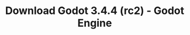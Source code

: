 ---
# Generated by /tools/generators/src/download_archive_generator !!! do not edit by hand !!!
title: 'Download Godot 3.4.4 (rc2) - Godot Engine'
type: 'download/archive'
name: '3.4.4'
flavor: 'rc2'
release_date: '2022-03-16T03:00:00-00:00'
release_notes: 'article/release-candidate-godot-3-4-4-rc-2/'
primaryPlatforms:
  - 'android.apk'
  - 'linux.64'
  - 'macos.universal'
  - 'windows.64'
  - 'linux_server.headless.64'
  - 'web'
  - 'templates'
links:
  android.apk:
    name: 'android.apk'
    title: 'Android'
    caption: 'APK Universal (ARM64 + ARMv7 + x86_64 + x86)'
    tags:
      - 'APK download'
      - 'ARM64/v7'
      - 'x86 (64 & 32 bit)'
    hosts:
      github_builds:
        regular: 'https://github.com/godotengine/godot-builds/releases/download/3.4.4-rc2/Godot_v3.4.4-rc2_android_editor.apk'
        mono: '#'
      github:
        regular: 'https://github.com/godotengine/godot/releases/download/3.4.4-rc2/Godot_v3.4.4-rc2_android_editor.apk'
        mono: '#'
  linux.64:
    name: 'linux.64'
    title: 'Linux'
    caption: 'Padrão (x86_64)'
    tags:
      - '64 bit'
    hosts:
      github_builds:
        regular: 'https://github.com/godotengine/godot-builds/releases/download/3.4.4-rc2/Godot_v3.4.4-rc2_x11.64.zip'
        mono: 'https://github.com/godotengine/godot-builds/releases/download/3.4.4-rc2/Godot_v3.4.4-rc2_mono_x11_64.zip'
      github:
        regular: 'https://github.com/godotengine/godot/releases/download/3.4.4-rc2/Godot_v3.4.4-rc2_x11.64.zip'
        mono: 'https://github.com/godotengine/godot/releases/download/3.4.4-rc2/Godot_v3.4.4-rc2_mono_x11_64.zip'
  macos.universal:
    name: 'macos.universal'
    title: 'macOS'
    caption: 'Universal (x86_64 + Silício da Apple)'
    tags:
      - 'Intel/Apple Silicon'
      - '64 bit'
    hosts:
      github_builds:
        regular: 'https://github.com/godotengine/godot-builds/releases/download/3.4.4-rc2/Godot_v3.4.4-rc2_osx.universal.zip'
        mono: 'https://github.com/godotengine/godot-builds/releases/download/3.4.4-rc2/Godot_v3.4.4-rc2_mono_osx.universal.zip'
      github:
        regular: 'https://github.com/godotengine/godot/releases/download/3.4.4-rc2/Godot_v3.4.4-rc2_osx.universal.zip'
        mono: 'https://github.com/godotengine/godot/releases/download/3.4.4-rc2/Godot_v3.4.4-rc2_mono_osx.universal.zip'
  windows.64:
    name: 'windows.64'
    title: 'Windows'
    caption: 'Padrão (x86_64)'
    tags:
      - '64 bit'
    hosts:
      github_builds:
        regular: 'https://github.com/godotengine/godot-builds/releases/download/3.4.4-rc2/Godot_v3.4.4-rc2_win64.exe.zip'
        mono: 'https://github.com/godotengine/godot-builds/releases/download/3.4.4-rc2/Godot_v3.4.4-rc2_mono_win64.zip'
      github:
        regular: 'https://github.com/godotengine/godot/releases/download/3.4.4-rc2/Godot_v3.4.4-rc2_win64.exe.zip'
        mono: 'https://github.com/godotengine/godot/releases/download/3.4.4-rc2/Godot_v3.4.4-rc2_mono_win64.zip'
  linux_server.headless.64:
    name: 'linux_server.headless.64'
    title: 'Linux Server'
    caption: 'Headless (x86_64)'
    tags:
      - '64 bit'
      - 'Headless'
    hosts:
      github_builds:
        regular: 'https://github.com/godotengine/godot-builds/releases/download/3.4.4-rc2/Godot_v3.4.4-rc2_linux_headless.64.zip'
        mono: 'https://github.com/godotengine/godot-builds/releases/download/3.4.4-rc2/Godot_v3.4.4-rc2_mono_linux_headless_64.zip'
      github:
        regular: 'https://github.com/godotengine/godot/releases/download/3.4.4-rc2/Godot_v3.4.4-rc2_linux_headless.64.zip'
        mono: 'https://github.com/godotengine/godot/releases/download/3.4.4-rc2/Godot_v3.4.4-rc2_mono_linux_headless_64.zip'
  web:
    name: 'web'
    title: 'Editor Web'
    caption: ''
    tags:
      - 'Self-hosted'
      - 'Cross-platform'
    hosts:
      github_builds:
        regular: 'https://github.com/godotengine/godot-builds/releases/download/3.4.4-rc2/Godot_v3.4.4-rc2_web_editor.zip'
        mono: '#'
      github:
        regular: 'https://github.com/godotengine/godot/releases/download/3.4.4-rc2/Godot_v3.4.4-rc2_web_editor.zip'
        mono: '#'
  linux.32:
    name: 'linux.32'
    title: 'Linux'
    caption: 'Padrão (x86)'
    tags:
      - '32 bit'
    hosts:
      github_builds:
        regular: 'https://github.com/godotengine/godot-builds/releases/download/3.4.4-rc2/Godot_v3.4.4-rc2_x11.32.zip'
        mono: 'https://github.com/godotengine/godot-builds/releases/download/3.4.4-rc2/Godot_v3.4.4-rc2_mono_x11_32.zip'
      github:
        regular: 'https://github.com/godotengine/godot/releases/download/3.4.4-rc2/Godot_v3.4.4-rc2_x11.32.zip'
        mono: 'https://github.com/godotengine/godot/releases/download/3.4.4-rc2/Godot_v3.4.4-rc2_mono_x11_32.zip'
  windows.32:
    name: 'windows.32'
    title: 'Windows'
    caption: 'Padrão (x86)'
    tags:
      - '32 bit'
    hosts:
      github_builds:
        regular: 'https://github.com/godotengine/godot-builds/releases/download/3.4.4-rc2/Godot_v3.4.4-rc2_win32.exe.zip'
        mono: 'https://github.com/godotengine/godot-builds/releases/download/3.4.4-rc2/Godot_v3.4.4-rc2_mono_win32.zip'
      github:
        regular: 'https://github.com/godotengine/godot/releases/download/3.4.4-rc2/Godot_v3.4.4-rc2_win32.exe.zip'
        mono: 'https://github.com/godotengine/godot/releases/download/3.4.4-rc2/Godot_v3.4.4-rc2_mono_win32.zip'
  linux_server.64:
    name: 'linux_server.64'
    title: 'Servidor Linux'
    caption: 'Padrão (x86_64)'
    tags:
      - '64 bit'
    hosts:
      github_builds:
        regular: 'https://github.com/godotengine/godot-builds/releases/download/3.4.4-rc2/Godot_v3.4.4-rc2_linux_server.64.zip'
        mono: 'https://github.com/godotengine/godot-builds/releases/download/3.4.4-rc2/Godot_v3.4.4-rc2_mono_linux_server_64.zip'
      github:
        regular: 'https://github.com/godotengine/godot/releases/download/3.4.4-rc2/Godot_v3.4.4-rc2_linux_server.64.zip'
        mono: 'https://github.com/godotengine/godot/releases/download/3.4.4-rc2/Godot_v3.4.4-rc2_mono_linux_server_64.zip'
  aar_library:
    name: 'aar_library'
    title: 'Biblioteca de AAR'
    caption: ''
    tags:
      - 'Android plugins'
      - 'Java'
      - 'Kotlin'
    hosts:
      github_builds:
        regular: 'https://github.com/godotengine/godot-builds/releases/download/3.4.4-rc2/godot-lib.3.4.4.rc2.release.aar'
        mono: 'https://github.com/godotengine/godot-builds/releases/download/3.4.4-rc2/godot-lib.3.4.4.rc2.mono.release.aar'
      github:
        regular: 'https://github.com/godotengine/godot/releases/download/3.4.4-rc2/godot-lib.3.4.4.rc2.release.aar'
        mono: 'https://github.com/godotengine/godot/releases/download/3.4.4-rc2/godot-lib.3.4.4.rc2.mono.release.aar'
  templates:
    name: 'templates'
    title: 'Modelos de exportação'
    caption: ''
    tags:
      - 'Utilizado para exportar os seus jogos para todas as plataformas suportadas'
    hosts:
      github_builds:
        regular: 'https://github.com/godotengine/godot-builds/releases/download/3.4.4-rc2/Godot_v3.4.4-rc2_export_templates.tpz'
        mono: 'https://github.com/godotengine/godot-builds/releases/download/3.4.4-rc2/Godot_v3.4.4-rc2_mono_export_templates.tpz'
      github:
        regular: 'https://github.com/godotengine/godot/releases/download/3.4.4-rc2/Godot_v3.4.4-rc2_export_templates.tpz'
        mono: 'https://github.com/godotengine/godot/releases/download/3.4.4-rc2/Godot_v3.4.4-rc2_mono_export_templates.tpz'
---